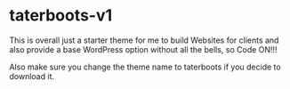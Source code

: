 # taterboots-v1


This is overall just a starter theme for me to build Websites for clients and also provide a base WordPress option without all the bells, so Code ON!!!

Also make sure you change the theme name to taterboots if you decide to download it. 
